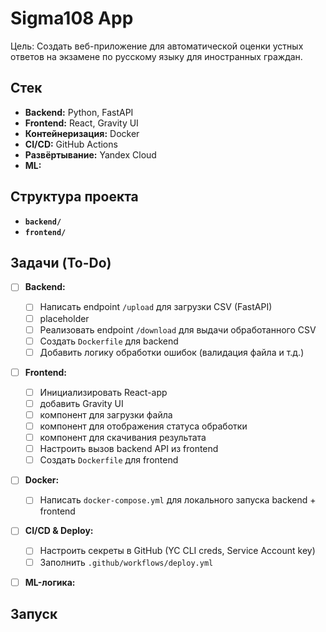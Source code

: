 # Sigma108 App

Цель: Создать веб-приложение для автоматической оценки устных ответов на экзамене по русскому языку для иностранных граждан.

## Стек

*   **Backend:** Python, FastAPI
*   **Frontend:** React, Gravity UI
*   **Контейнеризация:** Docker
*   **CI/CD:** GitHub Actions
*   **Развёртывание:** Yandex Cloud
*   **ML:**

## Структура проекта

*   **`backend/`**
*   **`frontend/`**

## Задачи (To-Do)

- [ ] **Backend:**
    - [ ] Написать endpoint `/upload` для загрузки CSV (FastAPI)
    - [ ] placeholder
    - [ ] Реализовать endpoint `/download` для выдачи обработанного CSV
    - [ ] Создать `Dockerfile` для backend
    - [ ] Добавить логику обработки ошибок (валидация файла и т.д.)
- [ ] **Frontend:**
    - [ ] Инициализировать React-app
    - [ ] добавить Gravity UI
    - [ ] компонент для загрузки файла
    - [ ] компонент для отображения статуса обработки
    - [ ] компонент для скачивания результата
    - [ ] Настроить вызов backend API из frontend
    - [ ] Создать `Dockerfile` для frontend
- [ ] **Docker:**
    - [ ] Написать `docker-compose.yml` для локального запуска backend + frontend
- [ ] **CI/CD & Deploy:**
    - [ ] Настроить секреты в GitHub (YC CLI creds, Service Account key)
    - [ ] Заполнить `.github/workflows/deploy.yml`
- [ ] **ML-логика:**


## Запуск
